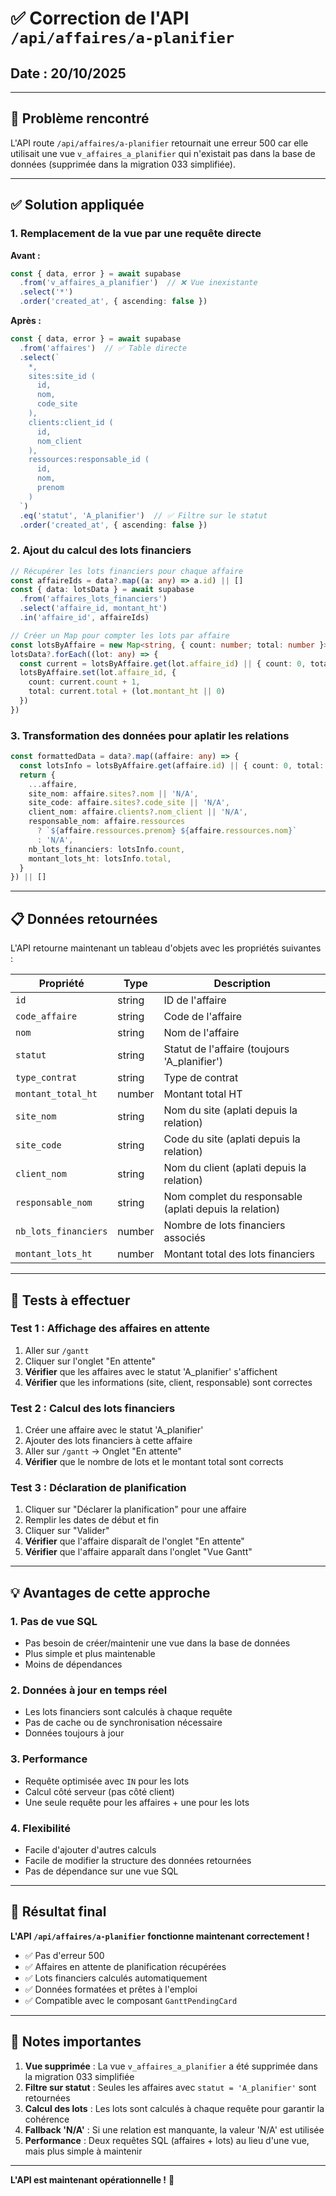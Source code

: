 # ✅ Correction de l'API `/api/affaires/a-planifier`

## Date : 20/10/2025

---

## 🎯 Problème rencontré

L'API route `/api/affaires/a-planifier` retournait une erreur 500 car elle utilisait une vue `v_affaires_a_planifier` qui n'existait pas dans la base de données (supprimée dans la migration 033 simplifiée).

---

## ✅ Solution appliquée

### 1. Remplacement de la vue par une requête directe

**Avant :**
```typescript
const { data, error } = await supabase
  .from('v_affaires_a_planifier')  // ❌ Vue inexistante
  .select('*')
  .order('created_at', { ascending: false })
```

**Après :**
```typescript
const { data, error } = await supabase
  .from('affaires')  // ✅ Table directe
  .select(`
    *,
    sites:site_id (
      id,
      nom,
      code_site
    ),
    clients:client_id (
      id,
      nom_client
    ),
    ressources:responsable_id (
      id,
      nom,
      prenom
    )
  `)
  .eq('statut', 'A_planifier')  // ✅ Filtre sur le statut
  .order('created_at', { ascending: false })
```

### 2. Ajout du calcul des lots financiers

```typescript
// Récupérer les lots financiers pour chaque affaire
const affaireIds = data?.map((a: any) => a.id) || []
const { data: lotsData } = await supabase
  .from('affaires_lots_financiers')
  .select('affaire_id, montant_ht')
  .in('affaire_id', affaireIds)

// Créer un Map pour compter les lots par affaire
const lotsByAffaire = new Map<string, { count: number; total: number }>()
lotsData?.forEach((lot: any) => {
  const current = lotsByAffaire.get(lot.affaire_id) || { count: 0, total: 0 }
  lotsByAffaire.set(lot.affaire_id, {
    count: current.count + 1,
    total: current.total + (lot.montant_ht || 0)
  })
})
```

### 3. Transformation des données pour aplatir les relations

```typescript
const formattedData = data?.map((affaire: any) => {
  const lotsInfo = lotsByAffaire.get(affaire.id) || { count: 0, total: 0 }
  return {
    ...affaire,
    site_nom: affaire.sites?.nom || 'N/A',
    site_code: affaire.sites?.code_site || 'N/A',
    client_nom: affaire.clients?.nom_client || 'N/A',
    responsable_nom: affaire.ressources 
      ? `${affaire.ressources.prenom} ${affaire.ressources.nom}` 
      : 'N/A',
    nb_lots_financiers: lotsInfo.count,
    montant_lots_ht: lotsInfo.total,
  }
}) || []
```

---

## 📋 Données retournées

L'API retourne maintenant un tableau d'objets avec les propriétés suivantes :

| Propriété | Type | Description |
|-----------|------|-------------|
| `id` | string | ID de l'affaire |
| `code_affaire` | string | Code de l'affaire |
| `nom` | string | Nom de l'affaire |
| `statut` | string | Statut de l'affaire (toujours 'A_planifier') |
| `type_contrat` | string | Type de contrat |
| `montant_total_ht` | number | Montant total HT |
| `site_nom` | string | Nom du site (aplati depuis la relation) |
| `site_code` | string | Code du site (aplati depuis la relation) |
| `client_nom` | string | Nom du client (aplati depuis la relation) |
| `responsable_nom` | string | Nom complet du responsable (aplati depuis la relation) |
| `nb_lots_financiers` | number | Nombre de lots financiers associés |
| `montant_lots_ht` | number | Montant total des lots financiers |

---

## 🧪 Tests à effectuer

### Test 1 : Affichage des affaires en attente
1. Aller sur `/gantt`
2. Cliquer sur l'onglet "En attente"
3. **Vérifier** que les affaires avec le statut 'A_planifier' s'affichent
4. **Vérifier** que les informations (site, client, responsable) sont correctes

### Test 2 : Calcul des lots financiers
1. Créer une affaire avec le statut 'A_planifier'
2. Ajouter des lots financiers à cette affaire
3. Aller sur `/gantt` → Onglet "En attente"
4. **Vérifier** que le nombre de lots et le montant total sont corrects

### Test 3 : Déclaration de planification
1. Cliquer sur "Déclarer la planification" pour une affaire
2. Remplir les dates de début et fin
3. Cliquer sur "Valider"
4. **Vérifier** que l'affaire disparaît de l'onglet "En attente"
5. **Vérifier** que l'affaire apparaît dans l'onglet "Vue Gantt"

---

## 💡 Avantages de cette approche

### 1. **Pas de vue SQL**
- Pas besoin de créer/maintenir une vue dans la base de données
- Plus simple et plus maintenable
- Moins de dépendances

### 2. **Données à jour en temps réel**
- Les lots financiers sont calculés à chaque requête
- Pas de cache ou de synchronisation nécessaire
- Données toujours à jour

### 3. **Performance**
- Requête optimisée avec `IN` pour les lots
- Calcul côté serveur (pas côté client)
- Une seule requête pour les affaires + une pour les lots

### 4. **Flexibilité**
- Facile d'ajouter d'autres calculs
- Facile de modifier la structure des données retournées
- Pas de dépendance sur une vue SQL

---

## 🚀 Résultat final

**L'API `/api/affaires/a-planifier` fonctionne maintenant correctement !**

- ✅ Pas d'erreur 500
- ✅ Affaires en attente de planification récupérées
- ✅ Lots financiers calculés automatiquement
- ✅ Données formatées et prêtes à l'emploi
- ✅ Compatible avec le composant `GanttPendingCard`

---

## 📝 Notes importantes

1. **Vue supprimée** : La vue `v_affaires_a_planifier` a été supprimée dans la migration 033 simplifiée
2. **Filtre sur statut** : Seules les affaires avec `statut = 'A_planifier'` sont retournées
3. **Calcul des lots** : Les lots sont calculés à chaque requête pour garantir la cohérence
4. **Fallback 'N/A'** : Si une relation est manquante, la valeur 'N/A' est utilisée
5. **Performance** : Deux requêtes SQL (affaires + lots) au lieu d'une vue, mais plus simple à maintenir

---

**L'API est maintenant opérationnelle !** 🎉

